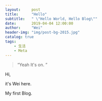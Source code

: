 ```yaml
---
layout:     post
title:      "Hello"
subtitle:   " \"Hello World, Hello Blog\""
date:       2019-04-04 12:00:00
author:     "Wei"
header-img: "img/post-bg-2015.jpg"
catalog: true
tags:
    - 生活
    - Meta
---
```


> “Yeah It's on. ”




<p id = "build"></p>


Hi,

it's Wei here.

My first Blog.







